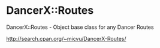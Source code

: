 DancerX::Routes
===============

DancerX::Routes - Object base class for any Dancer Routes

http://search.cpan.org/~micvu/DancerX-Routes/
